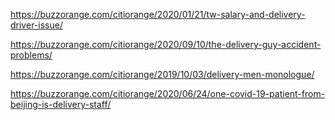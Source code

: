 https://buzzorange.com/citiorange/2020/01/21/tw-salary-and-delivery-driver-issue/

https://buzzorange.com/citiorange/2020/09/10/the-delivery-guy-accident-problems/

https://buzzorange.com/citiorange/2019/10/03/delivery-men-monologue/

https://buzzorange.com/citiorange/2020/06/24/one-covid-19-patient-from-beijing-is-delivery-staff/
